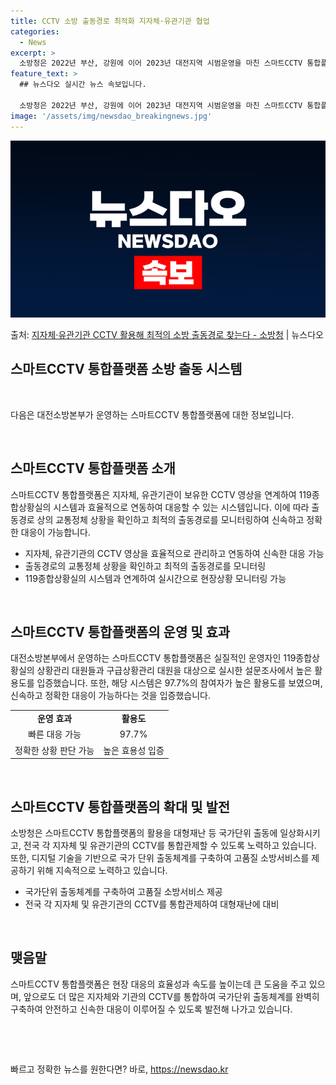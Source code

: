 ```yaml
---
title: CCTV 소방 출동경로 최적화 지자체·유관기관 협업
categories:
  - News
excerpt: >
  소방청은 2022년 부산, 강원에 이어 2023년 대전지역 시범운영을 마친 스마트CCTV 통합플랫폼 사업이 …
feature_text: >
  ## 뉴스다오 실시간 뉴스 속보입니다.

  소방청은 2022년 부산, 강원에 이어 2023년 대전지역 시범운영을 마친 스마트CCTV 통합플랫폼 사업이 …
image: '/assets/img/newsdao_breakingnews.jpg'
---
```


![뉴스다오 속보](/assets/img/newsdao_breakingnews.jpg)

<p>출처: <a href="https://newsdao.kr/3095" rel="dofollow">지자체·유관기관 CCTV 활용해 최적의 소방 출동경로 찾는다 - 소방청</a> | 뉴스다오</p>

<h2 data-ke-size="size26">스마트CCTV 통합플랫폼 소방 출동 시스템</h2>
<p data-ke-size="size16">&nbsp;</p>
다음은 대전소방본부가 운영하는 스마트CCTV 통합플랫폼에 대한 정보입니다.
<p data-ke-size="size16">&nbsp;</p>

<h2 data-ke-size="size26">스마트CCTV 통합플랫폼 소개</h2>
<p data-ke-size="size16">스마트CCTV 통합플랫폼은 지자체, 유관기관이 보유한 CCTV 영상을 연계하여 119종합상황실의 시스템과 효율적으로 연동하여 대응할 수 있는 시스템입니다. 이에 따라 출동경로 상의 교통정체 상황을 확인하고 최적의 출동경로를 모니터링하여 신속하고 정확한 대응이 가능합니다.</p>
<ul>
  <li>지자체, 유관기관의 CCTV 영상을 효율적으로 관리하고 연동하여 신속한 대응 가능</li>
  <li>출동경로의 교통정체 상황을 확인하고 최적의 출동경로를 모니터링</li>
  <li>119종합상황실의 시스템과 연계하여 실시간으로 현장상황 모니터링 가능</li>
</ul>
<p data-ke-size="size16">&nbsp;</p>

<h2 data-ke-size="size26">스마트CCTV 통합플랫폼의 운영 및 효과</h2>
<p data-ke-size="size16">대전소방본부에서 운영하는 스마트CCTV 통합플랫폼은 실질적인 운영자인 119종합상황실의 상황관리 대원들과 구급상황관리 대원을 대상으로 실시한 설문조사에서 높은 활용도를 입증했습니다. 또한, 해당 시스템은 97.7%의 참여자가 높은 활용도를 보였으며, 신속하고 정확한 대응이 가능하다는 것을 입증했습니다.</p>
<table>
  <tr>
    <td style="text-align: center; height: 17px;"><b>운영 효과</b></td>
    <td style="text-align: center; height: 17px;"><b>활용도</b></td>
  </tr>
  <tr>
    <td style="text-align: center; height: 17px;">빠른 대응 가능</td>
    <td style="text-align: center; height: 17px;">97.7%</td>
  </tr>
  <tr>
    <td style="text-align: center; height: 17px;">정확한 상황 판단 가능</td>
    <td style="text-align: center; height: 17px;">높은 효용성 입증</td>
  </tr>
</table>
<p data-ke-size="size16">&nbsp;</p>

<h2 data-ke-size="size26">스마트CCTV 통합플랫폼의 확대 및 발전</h2>
<p data-ke-size="size16">소방청은 스마트CCTV 통합플랫폼의 활용을 대형재난 등 국가단위 출동에 일상화시키고, 전국 각 지자체 및 유관기관의 CCTV를 통합관제할 수 있도록 노력하고 있습니다. 또한, 디지털 기술을 기반으로 국가 단위 출동체계를 구축하여 고품질 소방서비스를 제공하기 위해 지속적으로 노력하고 있습니다.</p>
<ul>
  <li>국가단위 출동체계를 구축하여 고품질 소방서비스 제공</li>
  <li>전국 각 지자체 및 유관기관의 CCTV를 통합관제하여 대형재난에 대비</li>
</ul>
<p data-ke-size="size16">&nbsp;</p>

<h2 data-ke-size="size26">맺음말</h2>
<p data-ke-size="size16">스마트CCTV 통합플랫폼은 현장 대응의 효율성과 속도를 높이는데 큰 도움을 주고 있으며, 앞으로도 더 많은 지자체와 기관의 CCTV를 통합하여 국가단위 출동체계를 완벽히 구축하여 안전하고 신속한 대응이 이루어질 수 있도록 발전해 나가고 있습니다.</p>
<p data-ke-size="size16">&nbsp;</p>
<p data-ke-size="size16">&nbsp;</p> 

빠르고 정확한 뉴스를 원한다면? 바로, <a href="https://newsdao.kr" rel="dofollow">https://newsdao.kr</a>


    
